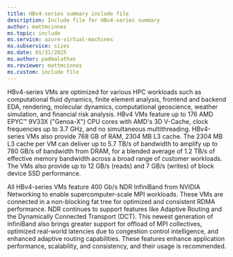 ```yaml
---
title: HBv4-series summary include file
description: Include file for HBv4-series summary
author: mattmcinnes
ms.topic: include
ms.service: azure-virtual-machines
ms.subservice: sizes
ms.date: 01/31/2025
ms.author: padmalathas
ms.reviewer: mattmcinnes
ms.custom: include file
---
```

HBv4-series VMs are optimized for various HPC workloads such as computational fluid dynamics, finite element analysis, frontend and backend EDA, rendering, molecular dynamics, computational geoscience, weather simulation, and financial risk analysis. HBv4 VMs feature up to 176 AMD EPYC™ 9V33X ("Genoa-X") CPU cores with AMD's 3D V-Cache, clock frequencies up to 3.7 GHz, and no simultaneous multithreading. HBv4-series VMs also provide 768 GB of RAM, 2304 MB L3 cache. The 2304 MB L3 cache per VM can deliver up to 5.7 TB/s of bandwidth to amplify up to 780 GB/s of bandwidth from DRAM, for a blended average of 1.2 TB/s of effective memory bandwidth across a broad range of customer workloads. The VMs also provide up to 12 GB/s (reads) and 7 GB/s (writes) of block device SSD performance.

All HBv4-series VMs feature 400 Gb/s NDR InfiniBand from NVIDIA Networking to enable supercomputer-scale MPI workloads. These VMs are connected in a non-blocking fat tree for optimized and consistent RDMA performance. NDR continues to support features like Adaptive Routing and the Dynamically Connected Transport (DCT). This newest generation of InfiniBand also brings greater support for offload of MPI collectives, optimized real-world latencies due to congestion control intelligence, and enhanced adaptive routing capabilities. These features enhance application performance, scalability, and consistency, and their usage is recommended.

